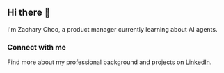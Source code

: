 ## Hi there 👋

I'm Zachary Choo, a product manager currently learning about AI agents.

### Connect with me

Find more about my professional background and projects on [LinkedIn](https://www.linkedin.com/in/zachary-choo/).

<!--
**Meekala/meekala** is a ✨ _special_ ✨ repository because its `README.md` (this file) appears on your GitHub profile.

Here are some ideas to get you started:

- 🔭 I’m currently working on ...
- 🌱 I’m currently learning ...
- 👯 I’m looking to collaborate on ...
- 🤔 I’m looking for help with ...
- 💬 Ask me about ...
- 📫 How to reach me: ...
- 😄 Pronouns: ...
- ⚡ Fun fact: ...
-->
